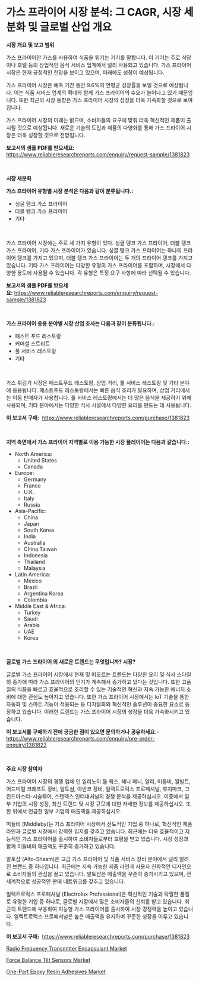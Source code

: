 <p><h1>가스 프라이어 시장 분석: 그 CAGR, 시장 세분화 및 글로벌 산업 개요</h1></p><p><strong>시장 개요 및 보고 범위</strong></p>
<p><p>가스 프라이어란 가스를 사용하여 식품을 튀기는 기기를 말합니다. 이 기기는 주로 식당이나 호텔 등의 상업적인 음식 서비스 업계에서 널리 사용되고 있습니다. 가스 프라이어 시장은 현재 긍정적인 전망을 보이고 있으며, 미래에도 성장이 예상됩니다. </p><p>가스 프라이어 시장은 예측 기간 동안 9.6%의 연평균 성장률을 보일 것으로 예상됩니다. 이는 식품 서비스 업계의 확대와 함께 가스 프라이어의 수요가 늘어나고 있기 때문입니다. 또한 최근의 시장 동향은 가스 프라이어 시장의 성장을 더욱 가속화할 것으로 보여집니다.</p><p>가스 프라이어 시장의 미래는 밝으며, 소비자들의 요구에 맞춰 더욱 혁신적인 제품이 출시될 것으로 예상됩니다. 새로운 기술의 도입과 제품의 다양화를 통해 가스 프라이어 시장은 더욱 성장할 것으로 전망됩니다.</p></p>
<p><strong>보고서의 샘플 PDF를 받으세요:</strong> <a href="https://www.reliableresearchreports.com/enquiry/request-sample/1381823">https://www.reliableresearchreports.com/enquiry/request-sample/1381823</a></p>
<p>&nbsp;</p>
<p><strong>시장 세분화</strong></p>
<p><strong>가스 프라이어 유형별 시장 분석은 다음과 같이 분류됩니다.:</strong></p>
<p><ul><li>싱글 탱크 가스 프라이어</li><li>더블 탱크 가스 프라이어</li><li>기타</li></ul></p>
<p>&nbsp;</p>
<p><p>가스 프라이어 시장에는 주로 세 가지 유형이 있다. 싱글 탱크 가스 프라이어, 더블 탱크 가스 프라이어, 기타 가스 프라이어가 있습니다. 싱글 탱크 가스 프라이어는 하나의 프라이어 탱크를 가지고 있으며, 더블 탱크 가스 프라이어는 두 개의 프라이어 탱크를 가지고 있습니다. 기타 가스 프라이어는 다양한 유형의 가스 프라이어를 포함하며, 시장에서 다양한 용도에 사용될 수 있습니다. 각 유형은 특정 요구 사항에 따라 선택될 수 있습니다.</p></p>
<p><strong>보고서의 샘플 PDF를 받으세요:</strong>&nbsp;<a href="https://www.reliableresearchreports.com/enquiry/request-sample/1381823">https://www.reliableresearchreports.com/enquiry/request-sample/1381823</a></p>
<p>&nbsp;</p>
<p><strong> 가스 프라이어 응용 분야별 시장 산업 조사는 다음과 같이 분류됩니다.:</strong></p>
<p><ul><li>패스트 푸드 레스토랑</li><li>커머셜 스트리트</li><li>풀 서비스 레스토랑</li><li>기타</li></ul></p>
<p>&nbsp;</p>
<p><p>가스 튀김기 시장은 패스트푸드 레스토랑, 상업 거리, 풀 서비스 레스토랑 및 기타 분야에 응용됩니다. 패스트푸드 레스토랑에서는 빠른 음식 조리가 필요하며, 상업 거리에서는 이동 판매자가 사용합니다. 풀 서비스 레스토랑에서는 더 많은 음식을 제공하기 위해 사용되며, 기타 분야에서는 다양한 식사 시설에서 다양한 요리를 만드는 데 사용됩니다.</p></p>
<p><strong>이 보고서 구매:</strong>&nbsp; <a href="https://www.reliableresearchreports.com/purchase/1381823">https://www.reliableresearchreports.com/purchase/1381823</a></p>
<p>&nbsp;</p>
<p><strong>지역 측면에서 가스 프라이어 지역별로 이용 가능한 시장 플레이어는 다음과 같습니다.:</strong></p>
<p><ul>
    <li>
        North America:
        <ul>
            <li>United States</li>
            <li>Canada</li>
        </ul>
    </li>
    <li>
        Europe:
        <ul>
            <li>Germany</li>
            <li>France</li>
            <li>U.K.</li>
            <li>Italy</li>
            <li>Russia</li>
        </ul>
    </li>
    <li>
        Asia-Pacific:
        <ul>
            <li>China</li>
            <li>Japan</li>
            <li>South Korea</li>
            <li>India</li>
            <li>Australia</li>
            <li>China Taiwan</li>
            <li>Indonesia</li>
            <li>Thailand</li>
            <li>Malaysia</li>
        </ul>
    </li>
    <li>
        Latin America:
        <ul>
            <li>Mexico</li>
            <li>Brazil</li>
            <li>Argentina Korea</li>
            <li>Colombia</li>
        </ul>
    </li>
    <li>
        Middle East & Africa:
        <ul>
            <li>Turkey</li>
            <li>Saudi</li>
            <li>Arabia</li>
            <li>UAE</li>
            <li>Korea</li>
        </ul>
    </li>
    </ul></p>
<p>&nbsp;</p>
<p><strong>글로벌 가스 프라이어 의 새로운 트렌드는 무엇입니까? 시장?</strong></p>
<p><p>글로벌 가스 프라이어 시장에서 현재 및 떠오르는 트렌드는 다양한 요리 및 식사 스타일의 증가에 따라 가스 프라이어의 인기가 계속해서 증가하고 있다는 것입니다. 또한 고품질의 식품을 빠르고 효율적으로 조리할 수 있는 기술적인 혁신과 지속 가능한 에너지 소비에 대한 관심도 높아지고 있습니다. 또한 가스 프라이어 시장에서는 IoT 기술을 통한 자동화 및 스마트 기능이 적용되는 등 디지털화와 혁신적인 솔루션이 중요한 요소로 등장하고 있습니다. 이러한 트렌드는 가스 프라이어 시장의 성장을 더욱 가속화시키고 있습니다.</p></p>
<p><strong>이 보고서를 구매하기 전에 궁금한 점이 있으면 문의하거나 공유하세요.</strong>- <a href="https://www.reliableresearchreports.com/enquiry/pre-order-enquiry/1381823">https://www.reliableresearchreports.com/enquiry/pre-order-enquiry/1381823</a></p>
<p>&nbsp;</p>
<p><strong>주요 시장 참여자</strong></p>
<p><p>가스 프라이어 시장의 경쟁 업체 인 일리노이 툴 웍스, 헤니 페니, 알리, 미들비, 월빌트, 어드미럴 크래프트 장비, 알토샴, 아반코 장비, 일렉트로럭스 프로페셔널, 후지마크, 그린드마스터-시슬웨어, 스탠덱스 인터내셔널의 경쟁 분석을 제공하십시오. 이중에서 일부 기업의 시장 성장, 최신 트렌드 및 시장 규모에 대한 자세한 정보를 제공하십시오. 또한 위에서 언급한 일부 기업의 매출액을 제공하십시오.</p><p>미들비 (Middleby)는 가스 프라이어 시장에서 선도적인 기업 중 하나로, 혁신적인 제품 라인과 글로벌 시장에서 강력한 입지를 갖추고 있습니다. 최근에는 더욱 효율적이고 지능적인 가스 프라이어를 출시하여 소비자들로부터 호평을 받고 있습니다. 시장 성장과 함께 미들비의 매출액도 꾸준히 증가하고 있습니다.</p><p>알토샴 (Alto-Shaam)은 고급 가스 프라이어 및 식품 서비스 장비 분야에서 널리 알려진 브랜드 중 하나입니다. 최근에는 지속 가능한 제품 라인과 사용자 친화적인 디자인으로 소비자들의 관심을 끌고 있습니다. 알토샴은 매출액을 꾸준히 증가시키고 있으며, 전 세계적으로 성공적인 판매 네트워크를 갖추고 있습니다.</p><p>일렉트로럭스 프로페셔널 (Electrolux Professional)은 혁신적인 기술과 탁월한 품질로 유명한 기업 중 하나로, 글로벌 시장에서 많은 소비자들의 신뢰를 받고 있습니다. 최근의 트렌드에 부응하여 지능형 가스 프라이어를 출시하여 시장 경쟁력을 높이고 있습니다. 일렉트로럭스 프로페셔널은 높은 매출액을 유지하며 꾸준한 성장을 이루고 있습니다.</p></p>
<p><strong>이 보고서 구매:</strong>&nbsp;&nbsp;<a href="https://www.reliableresearchreports.com/purchase/1381823">https://www.reliableresearchreports.com/purchase/1381823</a></p>
<p><p><a href="https://github.com/shotows/Market-Research-Report-List-1/blob/main/radio-frequency-transmitter-encapsulant-market.md">Radio Frequency Transmitter Encapsulant Market</a></p><p><a href="https://simplistic-meeting-7ee.notion.site/Force-Balance-Tilt-Sensors-Market-with-the-goal-of-estimating-the-market-size-and-future-growth-pote-6e7ff16365c64d02a7393fe7ff673db3">Force Balance Tilt Sensors Market</a></p><p><a href="https://github.com/Sinjinluong3e0awx2m195k76/Market-Research-Report-List-1/blob/main/one-part-epoxy-resin-adhesives-market.md">One-Part Epoxy Resin Adhesives Market</a></p></p>
